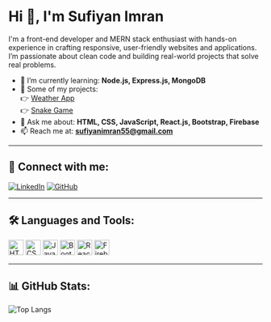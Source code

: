 # Hi 👋, I'm Sufiyan Imran

I'm a front-end developer and MERN stack enthusiast with hands-on experience in crafting responsive, user-friendly websites and applications. I’m passionate about clean code and building real-world projects that solve real problems.

- 🌱 I’m currently learning: **Node.js, Express.js, MongoDB**
- 💼 Some of my projects:  
  👉 [Weather App](https://github.com/Sufiyani/Weather-App)  
  👉 [Snake Game](https://github.com/Sufiyani/Snake-Game)
- 💬 Ask me about: **HTML, CSS, JavaScript, React.js, Bootstrap, Firebase**
- 📫 Reach me at: **sufiyanimran55@gmail.com**

---

## 🔗 Connect with me:
[![LinkedIn](https://img.shields.io/badge/LinkedIn-blue?logo=linkedin&style=for-the-badge)](https://www.linkedin.com/in/sufiyanimran/)
[![GitHub](https://img.shields.io/badge/GitHub-black?logo=github&style=for-the-badge)](https://github.com/Sufiyani)

---

## 🛠️ Languages and Tools:
<p align="left">
  <img src="https://cdn.jsdelivr.net/gh/devicons/devicon/icons/html5/html5-original.svg" height="30" alt="HTML5" />
  <img src="https://cdn.jsdelivr.net/gh/devicons/devicon/icons/css3/css3-original.svg" height="30" alt="CSS3" />
  <img src="https://cdn.jsdelivr.net/gh/devicons/devicon/icons/javascript/javascript-original.svg" height="30" alt="JavaScript" />
  <img src="https://cdn.jsdelivr.net/gh/devicons/devicon/icons/bootstrap/bootstrap-original.svg" height="30" alt="Bootstrap" />
  <img src="https://cdn.jsdelivr.net/gh/devicons/devicon/icons/react/react-original.svg" height="30" alt="React" />
  <img src="https://cdn.jsdelivr.net/gh/devicons/devicon/icons/firebase/firebase-plain.svg" height="30" alt="Firebase" />
</p>

---

## 📊 GitHub Stats:
![Top Langs](https://github-readme-stats.vercel.app/api/top-langs/?username=Sufiyani&layout=compact&theme=github_dark&hide_border=true)
